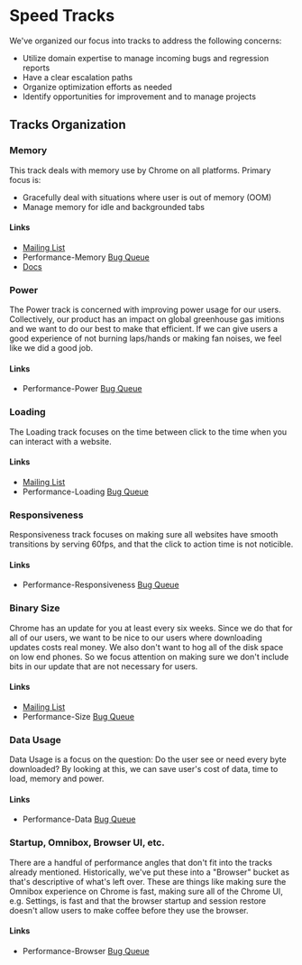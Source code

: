 # Speed Tracks

We've organized our focus into tracks to address the following concerns:

 * Utilize domain expertise to manage incoming bugs and regression reports
 * Have a clear escalation paths
 * Organize optimization efforts as needed
 * Identify opportunities for improvement and to manage projects

## Tracks Organization

### Memory

This track deals with memory use by Chrome on all platforms. Primary focus is:

 * Gracefully deal with situations where user is out of memory (OOM)
 * Manage memory for idle and backgrounded tabs

#### Links
 
 * [Mailing List](https://groups.google.com/a/chromium.org/forum/#!forum/memory-dev)
 * Performance-Memory [Bug
   Queue](https://bugs.chromium.org/p/chromium/issues/list?can=2&q=Performance%3DMemory)
 * [Docs](https://chromium.googlesource.com/chromium/src/+/master/docs/memory)

### Power

The Power track is concerned with improving power usage for our users.
Collectively, our product has an impact on global greenhouse gas imitions and we
want to do our best to make that efficient. If we can give users a good
experience of not burning laps/hands or making fan noises, we feel like we did a
good job.

#### Links

 * Performance-Power [Bug
   Queue](https://bugs.chromium.org/p/chromium/issues/list?can=2&q=Performance%3DPower)

### Loading

The Loading track focuses on the time between click to the time when you can
interact with a website.

#### Links

 * [Mailing
   List](https://groups.google.com/a/chromium.org/forum/#!forum/loading-dev)
 * Performance-Loading [Bug
   Queue](https://bugs.chromium.org/p/chromium/issues/list?can=2&q=Performance%3DLoading)

### Responsiveness

Responsiveness track focuses on making sure all websites have smooth transitions
by serving 60fps, and that the click to action time is not noticible.

#### Links

 * Performance-Responsiveness [Bug
   Queue](https://bugs.chromium.org/p/chromium/issues/list?can=2&q=Performance%3DResponsiveness)

### Binary Size

Chrome has an update for you at least every six weeks. Since we do that for all
of our users, we want to be nice to our users where downloading updates costs
real money. We also don't want to hog all of the disk space on low end phones.
So we focus attention on making sure we don't include bits in our update that
are not necessary for users.

#### Links

 * [Mailing List](://groups.google.com/a/chromium.org/forum/#!forum/binary-size)
 * Performance-Size [Bug
   Queue](https://bugs.chromium.org/p/chromium/issues/list?can=2&q=Performance%3DSize)

### Data Usage

Data Usage is a focus on the question: Do the user see or need every byte
downloaded? By looking at this, we can save user's cost of data, time to load,
memory and power. 

#### Links

 * Performance-Data [Bug
   Queue](https://bugs.chromium.org/p/chromium/issues/list?can=2&q=Performance%3DData)

### Startup, Omnibox, Browser UI, etc.

There are a handful of performance angles that don't fit into the tracks already
mentioned. Historically, we've put these into a "Browser" bucket as that's
descriptive of what's left over. These are things like making sure the Omnibox
experience on Chrome is fast, making sure all of the Chrome UI, e.g. Settings,
is fast and that the browser startup and session restore doesn't allow users to
make coffee before they use the browser.

#### Links

 * Performance-Browser [Bug
   Queue](https://bugs.chromium.org/p/chromium/issues/list?can=2&q=Performance%3DBrowser)
